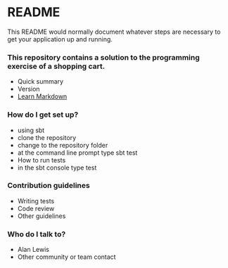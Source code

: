 # README #

This README would normally document whatever steps are necessary to get your application up and running.

### This repository contains a solution to the programming exercise of a shopping cart. ###

* Quick summary
* Version
* [Learn Markdown](https://bitbucket.org/tutorials/markdowndemo)

### How do I get set up? ###

* using sbt
* clone the repository
* change to the repository folder
* at the command line prompt type sbt test
* How to run tests
* in the sbt console type test

### Contribution guidelines ###

* Writing tests
* Code review
* Other guidelines

### Who do I talk to? ###

* Alan Lewis
* Other community or team contact
